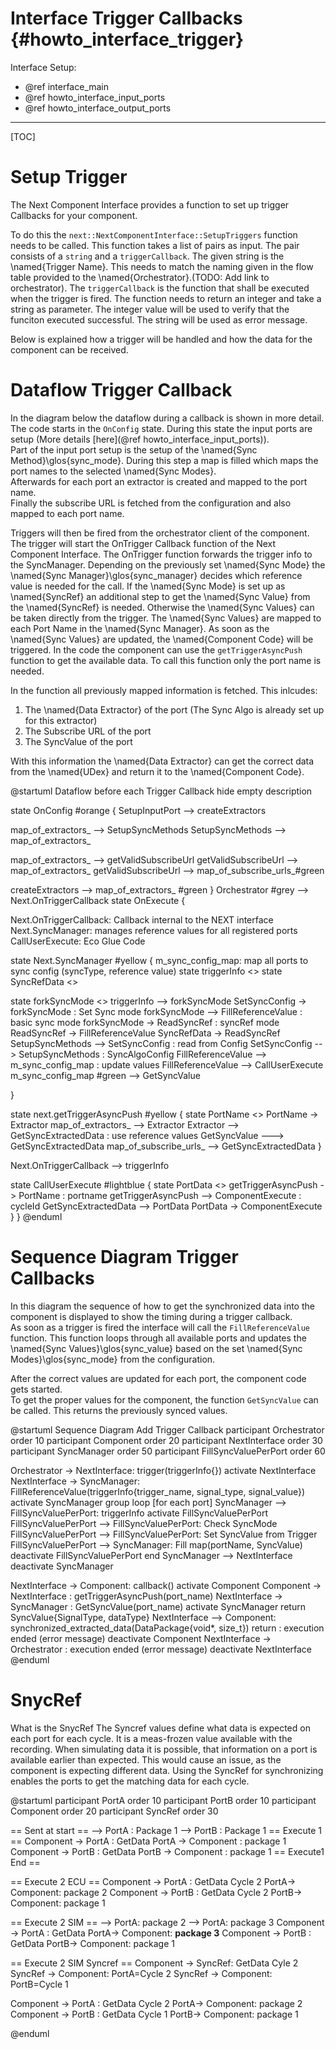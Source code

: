 Interface Trigger Callbacks {#howto_interface_trigger}
==========================

Interface Setup:
* @ref interface_main
* @ref howto_interface_input_ports
* @ref howto_interface_output_ports

___

[TOC]

# Setup Trigger

The Next Component Interface provides a function to set up trigger Callbacks for your component.

To do this the ``next::NextComponentInterface::SetupTriggers`` function needs to be called. This function takes a list of pairs as input. The pair consists of a ``string`` and a ``triggerCallback``. The given string is the \named{Trigger Name}. This needs to match the naming given in the flow table provided to the \named{Orchestrator}.(TODO: Add link to orchestrator). The ``triggerCallback`` is the function that shall be executed when the trigger is fired. The function needs to return an integer and take a string as parameter. The integer value will be used to verify that the funciton executed successful. 
The string will be used as error message.

Below is explained how a trigger will be handled and how the data for the component can be received.

# Dataflow Trigger Callback

In the diagram below the dataflow during a callback is shown in more detail.<br>
The code starts in the ``OnConfig`` state. During this state the input ports are setup (More details [here](@ref howto_interface_input_ports)).<br>
Part of the input port setup is the setup of the \named{Sync Method}\glos{sync_mode}. During this step a map is filled which maps the port names to the selected \named{Sync Modes}.<br>
Afterwards for each port an extractor is created and mapped to the port name.<br>
Finally the subscribe URL is fetched from the configuration and also mapped to each port name.

Triggers will then be fired from the orchestrator client of the component.
The trigger will start the OnTrigger Callback function of the Next Component Interface.
The OnTrigger function forwards the trigger info to the SyncManager. Depending on the previously set \named{Sync Mode} the \named{Sync Manager}\glos{sync_manager} decides which reference value is needed for the call. If the \named{Sync Mode} is set up as \named{SyncRef} an additional step to get the \named{Sync Value} from the \named{SyncRef} is needed. Otherwise the \named{Sync Values} can be taken directly from the trigger.
The \named{Sync Values} are mapped to each Port Name in the \named{Sync Manager}.
As soon as the \named{Sync Values} are updated, the \named{Component Code} will be triggered. In the code the component can use the ```getTriggerAsyncPush``` function to get the available data. To call this function only the port name is needed.

In the function all previously mapped information is fetched. This inlcudes:
1. The \named{Data Extractor} of the port (The Sync Algo is already set up for this extractor)
2. The Subscribe URL of the port
3. The SyncValue of the port

With this information the \named{Data Extractor} can get the correct data from the \named{UDex} and return it to the \named{Component Code}.
  
@startuml Dataflow before each Trigger Callback
hide empty description

 state OnConfig #orange {
   SetupInputPort --> createExtractors 

   map_of_extractors_ --> SetupSyncMethods
   SetupSyncMethods --> map_of_extractors_
   

   map_of_extractors_ --> getValidSubscribeUrl
   getValidSubscribeUrl --> map_of_extractors_
   getValidSubscribeUrl --> map_of_subscribe_urls_#green

   
   createExtractors --> map_of_extractors_ #green
 }
 Orchestrator #grey --> Next.OnTriggerCallback
 state OnExecute {

 Next.OnTriggerCallback: Callback internal to the NEXT interface
 Next.SyncManager: manages reference values for all registered ports
 CallUserExecute: Eco Glue Code

 state Next.SyncManager #yellow {
   m_sync_config_map: map all ports to sync config (syncType, reference value)
   state triggerInfo <<expansionInput>>
   state SyncRefData <<expansionInput>>

   state forkSyncMode   <<fork>>
   triggerInfo --> forkSyncMode
   SetSyncConfig -> forkSyncMode : Set Sync mode
   forkSyncMode --> FillReferenceValue : basic sync mode
   forkSyncMode -> ReadSyncRef : syncRef mode
   ReadSyncRef -> FillReferenceValue
   SyncRefData -> ReadSyncRef
   SetupSyncMethods --> SetSyncConfig : read from Config
   SetSyncConfig --> SetupSyncMethods : SyncAlgoConfig
   FillReferenceValue --> m_sync_config_map : update values
   FillReferenceValue --> CallUserExecute
   m_sync_config_map #green --> GetSyncValue
    
 }

 state next.getTriggerAsyncPush #yellow {
   state PortName <<expansionInput>>
   PortName -> Extractor
   map_of_extractors_ --> Extractor
   Extractor --> GetSyncExtractedData : use reference values
   GetSyncValue --->  GetSyncExtractedData
   map_of_subscribe_urls_ --> GetSyncExtractedData
 }

 Next.OnTriggerCallback --> triggerInfo

 state CallUserExecute #lightblue {
   state PortData <<expansionOutput>>
   getTriggerAsyncPush -> PortName : portname
   getTriggerAsyncPush --> ComponentExecute : cycleId
   GetSyncExtractedData --> PortData
   PortData -> ComponentExecute
 }
 }
 @enduml

# Sequence Diagram Trigger Callbacks

In this diagram the sequence of how to get the synchronized data into the component is displayed to show the timing during a trigger callback.<br>
As soon as a trigger is fired the interface will call the ``FillReferenceValue`` function. This function loops through all available ports and updates the \named{Sync Values}\glos{sync_value} based on the set \named{Sync Modes}\glos{sync_mode} from the configuration.

After the correct values are updated for each port, the component code gets started.<br>
To get the proper values for the component, the function ``GetSyncValue`` can be called. This returns the previously synced values.

@startuml Sequence Diagram Add Trigger Callback
participant Orchestrator order 10
participant Component order 20
participant NextInterface order 30
participant SyncManager order 50
participant FillSyncValuePerPort order 60

Orchestrator -> NextInterface: trigger(triggerInfo{})
activate NextInterface
NextInterface -> SyncManager: FillReferenceValue(triggerInfo{trigger_name, signal_type, signal_value})
activate SyncManager
group loop [for each port]
SyncManager --> FillSyncValuePerPort: triggerInfo
activate FillSyncValuePerPort
FillSyncValuePerPort --> FillSyncValuePerPort: Check SyncMode
FillSyncValuePerPort --> FillSyncValuePerPort: Set SyncValue from Trigger
FillSyncValuePerPort --> SyncManager: Fill map(portName, SyncValue)
deactivate FillSyncValuePerPort
end
SyncManager --> NextInterface
deactivate SyncManager

NextInterface -> Component: callback()
activate Component
Component -> NextInterface : getTriggerAsyncPush(port_name)
NextInterface -> SyncManager : GetSyncValue(port_name)
activate SyncManager
return SyncValue{SignalType, dataType}
NextInterface --> Component: synchronized_extracted_data(DataPackage{void*, size_t})
return : execution ended (error message)
deactivate Component
NextInterface -> Orchestrator : execution ended (error message)
deactivate NextInterface
@enduml

# SnycRef

What is the SnycRef 
The Syncref values define what data is expected on each port for each cycle. It is a meas-frozen value available with the recording.
When simulating data it is possible, that information on a port is available earlier than expected. This would cause an issue, as the component is expecting different data.
Using the SyncRef for synchronizing enables the ports to get the matching data for each cycle.

@startuml
participant PortA order 10
participant PortB order 10
participant Component order 20
participant SyncRef order 30

== Sent at start ==
--> PortA : Package 1
--> PortB : Package 1
== Execute 1 ==
Component -> PortA : GetData
PortA -> Component : package 1
Component -> PortB : GetData
PortB -> Component : package 1
== Execute1 End ==


== Execute 2 ECU ==
Component -> PortA : GetData Cycle 2
PortA-> Component: package 2
Component -> PortB : GetData Cycle 2
PortB-> Component: package 1

== Execute 2 SIM ==
--> PortA: package 2
--> PortA: package 3
Component -> PortA : GetData 
PortA-> Component: **package 3**
Component -> PortB : GetData 
PortB-> Component: package 1

== Execute 2 SIM Syncref ==
Component -> SyncRef: GetData Cyle 2
SyncRef -> Component: PortA=Cycle 2 
SyncRef -> Component: PortB=Cycle 1 

Component -> PortA : GetData Cycle 2
PortA-> Component: package 2
Component -> PortB : GetData Cycle 1
PortB-> Component: package 1

@enduml
